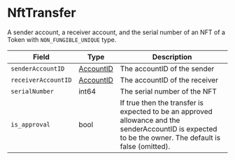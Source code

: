 # NftTransfer

A sender account, a receiver account, and the serial number of an NFT of a Token with `NON_FUNGIBLE_UNIQUE` type.

| Field               | Type                                                                                                                                       | Description                                                                                                                                            |
| ------------------- | ------------------------------------------------------------------------------------------------------------------------------------------ | ------------------------------------------------------------------------------------------------------------------------------------------------------ |
| `senderAccountID`   | [AccountID](https://github.com/theekrystallee/hedera-style-guide/blob/sdk-v1/deprecated/hedera-api/basic-types/broken-reference/README.md) | The accountID of the sender                                                                                                                            |
| `receiverAccountID` | [AccountID](https://github.com/theekrystallee/hedera-style-guide/blob/sdk-v1/deprecated/hedera-api/basic-types/broken-reference/README.md) | The accountID of the receiver                                                                                                                          |
| `serialNumber`      | int64                                                                                                                                      | The serial number of the NFT                                                                                                                           |
| `is_approval`       | bool                                                                                                                                       | If true then the transfer is expected to be an approved allowance and the senderAccountID is expected to be the owner. The default is false (omitted). |

